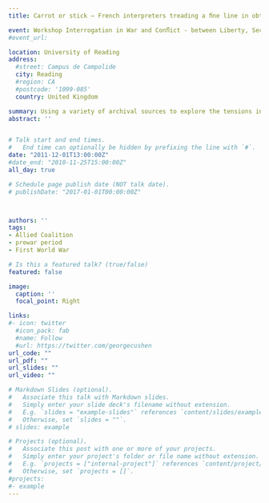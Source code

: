 ```yaml
---
title: Carrot or stick – French interpreters treading a ﬁne line in obtaining information from German prisoners of war during the First World War

event: Workshop Interrogation in War and Conﬂict - between Liberty, Security and Justice
#event_url: 

location: University of Reading
address:
  #street: Campus de Campolide
  city: Reading
  #region: CA
  #postcode: '1099-085'
  country: United Kingdom

summary: Using a variety of archival sources to explore the tensions inherent in the role of interpreters in interrogating enemy prisoners.
abstract: ''


# Talk start and end times.
#   End time can optionally be hidden by prefixing the line with `#`.
date: "2011-12-01T13:00:00Z"
#date_end: "2010-11-25T15:00:00Z"
all_day: true

# Schedule page publish date (NOT talk date).
# publishDate: "2017-01-01T00:00:00Z"



authors: ''
tags: 
- Allied Coalition
- prewar period
- First World War

# Is this a featured talk? (true/false)
featured: false

image:
  caption: ''
  focal_point: Right

links:
#- icon: twitter
  #icon_pack: fab
  #name: Follow
  #url: https://twitter.com/georgecushen
url_code: ""
url_pdf: ""
url_slides: ""
url_video: ""

# Markdown Slides (optional).
#   Associate this talk with Markdown slides.
#   Simply enter your slide deck's filename without extension.
#   E.g. `slides = "example-slides"` references `content/slides/example-slides.md`.
#   Otherwise, set `slides = ""`.
# slides: example

# Projects (optional).
#   Associate this post with one or more of your projects.
#   Simply enter your project's folder or file name without extension.
#   E.g. `projects = ["internal-project"]` references `content/project/deep-learning/index.md`.
#   Otherwise, set `projects = []`.
#projects:
#- example
---
```




